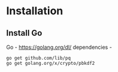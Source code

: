 # Installation

## Install Go
Go - https://golang.org/dl/
dependencies -
```
go get github.com/lib/pq
go get golang.org/x/crypto/pbkdf2
```